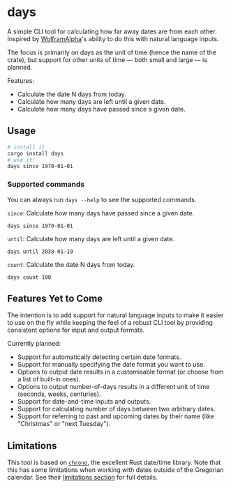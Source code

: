 # days

A simple CLI tool for calculating how far away dates are from each other. Inspired by [WolframAlpha](https://www.wolframalpha.com/)'s ability to do this with natural language inputs.

The focus is primarily on days as the unit of time (hence the name of the crate), but support for other units of time — both small and large — is planned.

Features:

- Calculate the date N days from today.
- Calculate how many days are left until a given date.
- Calculate how many days have passed since a given date.

## Usage

```bash
# install it
cargo install days
# use it!
days since 1970-01-01
```

### Supported commands

You can always run `days --help` to see the supported commands.

`since`: Calculate how many days have passed since a given date.

```text
days since 1970-01-01
```

`until`: Calculate how many days are left until a given date.

```text
days until 2038-01-19
```

`count`: Calculate the date N days from today.

```text
days count 100
```

## Features Yet to Come

The intention is to add support for natural language inputs to make it easier to use on the fly while keeping the feel of a robust CLI tool by providing consistent options for input and output formats.

Currently planned:

- Support for automatically detecting certain date formats.
- Support for manually specifying the date format you want to use.
- Options to output date results in a customisable format (or choose from a list of built-in ones).
- Options to output number-of-days results in a different unit of time (seconds, weeks, centuries).
- Support for date-and-time inputs and outputs.
- Support for calculating number of days between two arbitrary dates.
- Support for referring to past and upcoming dates by their name (like "Christmas" or "next Tuesday").

## Limitations

This tool is based on [`chrono`](https://github.com/chronotope/chrono#readme), the excellent Rust date/time library. Note that this has some limitations when working with dates outside of the Gregorian calendar. See their [limitations section](https://github.com/chronotope/chrono#limitations) for full details.
